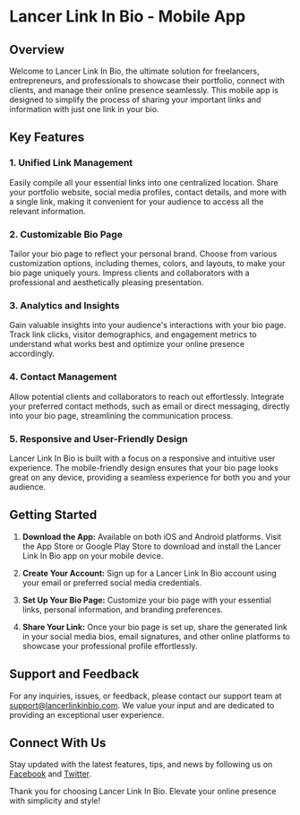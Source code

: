 # Lancer Link In Bio - Mobile App

## Overview

Welcome to Lancer Link In Bio, the ultimate solution for freelancers, entrepreneurs, and professionals to showcase their portfolio, connect with clients, and manage their online presence seamlessly. This mobile app is designed to simplify the process of sharing your important links and information with just one link in your bio.

## Key Features

### 1. **Unified Link Management**

Easily compile all your essential links into one centralized location. Share your portfolio website, social media profiles, contact details, and more with a single link, making it convenient for your audience to access all the relevant information.

### 2. **Customizable Bio Page**

Tailor your bio page to reflect your personal brand. Choose from various customization options, including themes, colors, and layouts, to make your bio page uniquely yours. Impress clients and collaborators with a professional and aesthetically pleasing presentation.

### 3. **Analytics and Insights**

Gain valuable insights into your audience's interactions with your bio page. Track link clicks, visitor demographics, and engagement metrics to understand what works best and optimize your online presence accordingly.

### 4. **Contact Management**

Allow potential clients and collaborators to reach out effortlessly. Integrate your preferred contact methods, such as email or direct messaging, directly into your bio page, streamlining the communication process.

### 5. **Responsive and User-Friendly Design**

Lancer Link In Bio is built with a focus on a responsive and intuitive user experience. The mobile-friendly design ensures that your bio page looks great on any device, providing a seamless experience for both you and your audience.

## Getting Started

1. **Download the App:** Available on both iOS and Android platforms. Visit the App Store or Google Play Store to download and install the Lancer Link In Bio app on your mobile device.

2. **Create Your Account:** Sign up for a Lancer Link In Bio account using your email or preferred social media credentials.

3. **Set Up Your Bio Page:** Customize your bio page with your essential links, personal information, and branding preferences.

4. **Share Your Link:** Once your bio page is set up, share the generated link in your social media bios, email signatures, and other online platforms to showcase your professional profile effortlessly.

## Support and Feedback

For any inquiries, issues, or feedback, please contact our support team at support@lancerlinkinbio.com. We value your input and are dedicated to providing an exceptional user experience.

## Connect With Us

Stay updated with the latest features, tips, and news by following us on [Facebook](https://www.facebook.com/LancerLinkInBio) and [Twitter](https://twitter.com/LancerLinkInBio).

Thank you for choosing Lancer Link In Bio. Elevate your online presence with simplicity and style!
